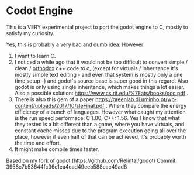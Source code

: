 # Codot Engine

This is a VERY experimental project to port the godot engine to C, mostly to satisfy my curiosity.

Yes, this is probably a very bad and dumb idea. However:

1. I want to learn C.
2. I noticed a while ago that it would not be too difficult to convert simple / clean / [orthodox](https://gist.github.com/bkaradzic/2e39896bc7d8c34e042b) c++ code to c, (except for virtuals / inheritance it's mostly simple text editing - and even that system is mostly only a one time setup -) and godot's source base is super good in this regard. Also godot is only using single inheritance, which makes things a lot easier. Also a possible solution: https://www.cs.rit.edu/%7Eats/books/ooc.pdf .
3. There is also this gem of a paper https://greenlab.di.uminho.pt/wp-content/uploads/2017/10/sleFinal.pdf . Where they compare the energy efficiency of a bunch of languages. However what caught my attention is the run speed performace: C 1.00, C++: 1.56. Yes I know that what they tested is a bit different than a game, where you have virtuals, and constant cache misses due to the program execution going all over the place, however if even half of that can be achieved, it's probably worth the time and effort.
4. It might make compile times faster.
 
Based on my fork of godot (https://github.com/Relintai/godot) Commit: 3958c7b53644fc36e1ea4ead49eeb588cac49ad8
